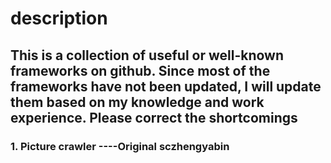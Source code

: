 # description

## This is a collection of useful or well-known frameworks on github. Since most of the frameworks have not been updated, I will update them based on my knowledge and work experience. Please correct the shortcomings

### 1. Picture crawler ----Original sczhengyabin

